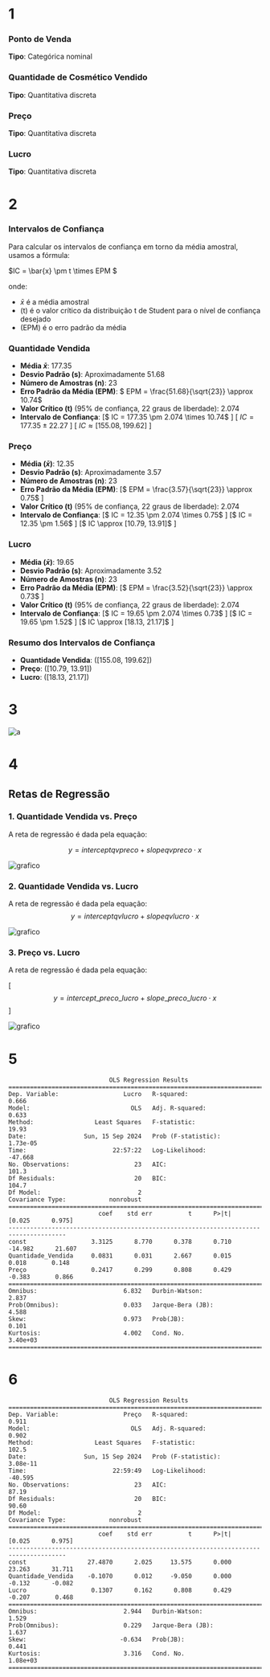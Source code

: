 # 1

### **Ponto de Venda**

**Tipo**: Categórica nominal

### **Quantidade de Cosmético Vendido**

**Tipo**: Quantitativa discreta

### **Preço**

**Tipo**: Quantitativa discreta

### **Lucro**

**Tipo**: Quantitativa discreta

# 2

### Intervalos de Confiança

Para calcular os intervalos de confiança em torno da média amostral, usamos a fórmula:

$IC = \bar{x} \pm t \times EPM $

onde:

- $\bar{x}$ é a média amostral
- \(t\) é o valor crítico da distribuição t de Student para o nível de confiança desejado
- \(EPM\) é o erro padrão da média

### Quantidade Vendida

- **Média $\bar{x}$**: 177.35
- **Desvio Padrão (s)**: Aproximadamente 51.68
- **Número de Amostras (n)**: 23
- **Erro Padrão da Média (EPM)**:
  $
  EPM = \frac{51.68}{\sqrt{23}} \approx 10.74$
- **Valor Crítico \(t\)** (95% de confiança, 22 graus de liberdade): 2.074
- **Intervalo de Confiança**:
  \[$
  IC = 177.35 \pm 2.074 \times 10.74$
  \]
  \[
  $IC = 177.35 \pm 22.27$
  \]
  \[
  $IC \approx [155.08, 199.62]$
  \]

### Preço

- **Média ($\bar{x}$)**: 12.35
- **Desvio Padrão (s)**: Aproximadamente 3.57
- **Número de Amostras (n)**: 23
- **Erro Padrão da Média (EPM)**:
  \[$
  EPM = \frac{3.57}{\sqrt{23}} \approx 0.75$
  \]
- **Valor Crítico \(t\)** (95% de confiança, 22 graus de liberdade): 2.074
- **Intervalo de Confiança**:
  \[$
  IC = 12.35 \pm 2.074 \times 0.75$
  \]
  \[$
  IC = 12.35 \pm 1.56$
  \]
  \[$
  IC \approx [10.79, 13.91]$
  \]

### Lucro

- **Média ($\bar{x}$)**: 19.65
- **Desvio Padrão (s)**: Aproximadamente 3.52
- **Número de Amostras (n)**: 23
- **Erro Padrão da Média (EPM)**:
  \[$
  EPM = \frac{3.52}{\sqrt{23}} \approx 0.73$
  \]
- **Valor Crítico \(t\)** (95% de confiança, 22 graus de liberdade): 2.074
- **Intervalo de Confiança**:
  \[$
  IC = 19.65 \pm 2.074 \times 0.73$
  \]
  \[$
  IC = 19.65 \pm 1.52$
  \]
  \[$
  IC \approx [18.13, 21.17]$
  \]

### Resumo dos Intervalos de Confiança

- **Quantidade Vendida**: \([155.08, 199.62]\)
- **Preço**: \([10.79, 13.91]\)
- **Lucro**: \([18.13, 21.17]\)

# 3

![a](../image.png)

# 4

## Retas de Regressão

### 1. Quantidade Vendida vs. Preço

A reta de regressão é dada pela equação:

$$ y = {interceptqv preco} + slopeqvpreco \cdot x $$

![grafico](../markdown/qtdvendaxlucro.png)

### 2. Quantidade Vendida vs. Lucro

A reta de regressão é dada pela equação:
$$y = intercept qv lucro + slope qv lucro \cdot x $$

![grafico](../markdown/vendidaxpreco.png)

### 3. Preço vs. Lucro

A reta de regressão é dada pela equação:

\[ $$y = intercept\_preco\_lucro + {slope\_preco\_lucro} \cdot x$$ \]

![grafico](../markdown/precoxlucro.png)

# 5

```
                            OLS Regression Results
==============================================================================
Dep. Variable:                  Lucro   R-squared:                       0.666
Model:                            OLS   Adj. R-squared:                  0.633
Method:                 Least Squares   F-statistic:                     19.93
Date:                Sun, 15 Sep 2024   Prob (F-statistic):           1.73e-05
Time:                        22:57:22   Log-Likelihood:                -47.668
No. Observations:                  23   AIC:                             101.3
Df Residuals:                      20   BIC:                             104.7
Df Model:                           2
Covariance Type:            nonrobust
======================================================================================
                         coef    std err          t      P>|t|      [0.025      0.975]
--------------------------------------------------------------------------------------
const                  3.3125      8.770      0.378      0.710     -14.982      21.607
Quantidade_Vendida     0.0831      0.031      2.667      0.015       0.018       0.148
Preço                  0.2417      0.299      0.808      0.429      -0.383       0.866
==============================================================================
Omnibus:                        6.832   Durbin-Watson:                   2.837
Prob(Omnibus):                  0.033   Jarque-Bera (JB):                4.588
Skew:                           0.973   Prob(JB):                        0.101
Kurtosis:                       4.002   Cond. No.                     3.40e+03
==============================================================================
```

# 6

```
                            OLS Regression Results
==============================================================================
Dep. Variable:                  Preço   R-squared:                       0.911
Model:                            OLS   Adj. R-squared:                  0.902
Method:                 Least Squares   F-statistic:                     102.5
Date:                Sun, 15 Sep 2024   Prob (F-statistic):           3.08e-11
Time:                        22:59:49   Log-Likelihood:                -40.595
No. Observations:                  23   AIC:                             87.19
Df Residuals:                      20   BIC:                             90.60
Df Model:                           2
Covariance Type:            nonrobust
======================================================================================
                         coef    std err          t      P>|t|      [0.025      0.975]
--------------------------------------------------------------------------------------
const                 27.4870      2.025     13.575      0.000      23.263      31.711
Quantidade_Vendida    -0.1070      0.012     -9.050      0.000      -0.132      -0.082
Lucro                  0.1307      0.162      0.808      0.429      -0.207       0.468
==============================================================================
Omnibus:                        2.944   Durbin-Watson:                   1.529
Prob(Omnibus):                  0.229   Jarque-Bera (JB):                1.637
Skew:                          -0.634   Prob(JB):                        0.441
Kurtosis:                       3.316   Cond. No.                     1.08e+03
==============================================================================
```
